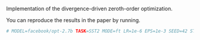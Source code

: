 Implementation of the divergence-driven zeroth-order optimization.

You can reproduce the results in the paper by running.
```bash
# MODEL=facebook/opt-2.7b TASK=SST2 MODE=ft LR=1e-6 EPS=1e-3 SEED=42 STEPS=4000 ENHANCED=zo bash mezo.sh
```
